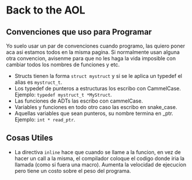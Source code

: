 # Back to the AOL #

## Convenciones que uso para Programar ##
Yo suelo usar un par de convenciones cuando programo, las quiero poner aca asi estamos todos en la misma pagina. Si normalmente usan alguna otra convencion, avisenme para que no les haga la vida imposible con cambiar todos los nombres de funciones y etc.

- Structs tienen la forma ```struct mystruct``` y si se le aplica un typedef el alias es ```mystruct_t```.
- Los typedef de punteros a estructuras los escribo con CammelCase. Ejemplo: ```typedef mystruct_t *MyStruct```.
- Las funciones de ADTs las escribo con cammelCase.
- Variables y funciones en todo otro caso las escribo en snake_case.
- Aquellas variables que sean punteros, su nombre termina en \_ptr. Ejemplo: ```int * read_ptr```.

## Cosas Utiles ##

- La directiva ```inline``` hace que cuando se llame a la funcion, en vez de hacer un call a la misma, el compilador coloque el codigo donde iria la llamada (como si fuera una macro). Aumenta la velocidad de ejecucion pero tiene un costo sobre el peso del programa.
